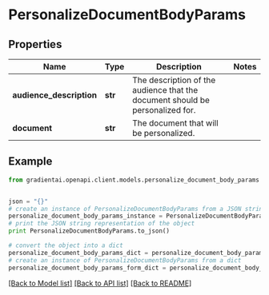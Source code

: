 # PersonalizeDocumentBodyParams


## Properties
Name | Type | Description | Notes
------------ | ------------- | ------------- | -------------
**audience_description** | **str** | The description of the audience that the document should be personalized for. | 
**document** | **str** | The document that will be personalized. | 

## Example

```python
from gradientai.openapi.client.models.personalize_document_body_params import PersonalizeDocumentBodyParams


json = "{}"
# create an instance of PersonalizeDocumentBodyParams from a JSON string
personalize_document_body_params_instance = PersonalizeDocumentBodyParams.from_json(json)
# print the JSON string representation of the object
print PersonalizeDocumentBodyParams.to_json()

# convert the object into a dict
personalize_document_body_params_dict = personalize_document_body_params_instance.to_dict()
# create an instance of PersonalizeDocumentBodyParams from a dict
personalize_document_body_params_form_dict = personalize_document_body_params.from_dict(personalize_document_body_params_dict)
```
[[Back to Model list]](../README.md#documentation-for-models) [[Back to API list]](../README.md#documentation-for-api-endpoints) [[Back to README]](../README.md)


